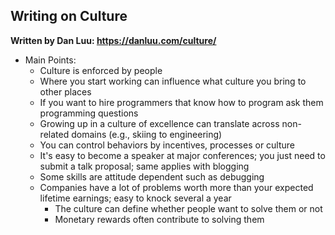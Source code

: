 ## Writing on Culture


**Written by Dan Luu: https://danluu.com/culture/**
- Main Points:
	- Culture is enforced by people
	- Where you start working can influence what culture you bring to other places
	- If you want to hire programmers that know how to program ask them programming questions 
	- Growing up in a culture of excellence can translate across non-related domains (e.g., skiing to engineering)
	- You can control behaviors by incentives, processes or culture
	- It's easy to become a speaker at major conferences; you just need to submit a talk proposal; same applies with blogging
	- Some skills are attitude dependent such as debugging
	- Companies have a lot of problems worth more than your expected lifetime earnings; easy to knock several a year
		- The culture can define whether people want to solve them or not
		- Monetary rewards often contribute to solving them
